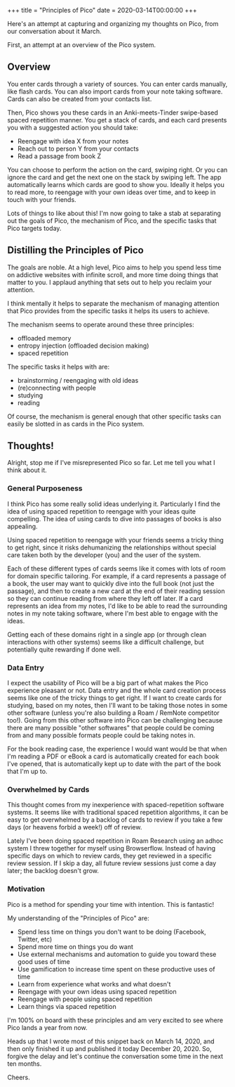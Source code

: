 +++
title = "Principles of Pico"
date = 2020-03-14T00:00:00
+++

Here's an attempt at capturing and organizing my thoughts on Pico, from our conversation about it March.

First, an attempt at an overview of the Pico system.

## Overview

You enter cards through a variety of sources. You can enter cards manually, like flash cards. You can also import cards from your note taking software. Cards can also be created from your contacts list.

Then, Pico shows you these cards in an Anki-meets-Tinder swipe-based spaced repetition manner. You get a stack of cards, and each card presents you with a suggested action you should take:

- Reengage with idea X from your notes
- Reach out to person Y from your contacts
- Read a passage from book Z

You can choose to perform the action on the card, swiping right. Or you can ignore the card and get the next one on the stack by swiping left. The app automatically learns which cards are good to show you. Ideally it helps you to read more, to reengage with your own ideas over time, and to keep in touch with your friends.

Lots of things to like about this! I'm now going to take a stab at separating out the goals of Pico, the mechanism of Pico, and the specific tasks that Pico targets today.


## Distilling the Principles of Pico

The goals are noble. At a high level, Pico aims to help you spend less time on addictive websites with infinite scroll, and more time doing things that matter to you. I applaud anything that sets out to help you reclaim your attention.

I think mentally it helps to separate the mechanism of managing attention that Pico provides from the specific tasks it helps its users to achieve.

The mechanism seems to operate around these three principles:

- offloaded memory
- entropy injection (offloaded decision making)
- spaced repetition

The specific tasks it helps with are:

- brainstorming / reengaging with old ideas
- (re)connecting with people
- studying
- reading

Of course, the mechanism is general enough that other specific tasks can easily be slotted in as cards in the Pico system.

## Thoughts!

Alright, stop me if I've misrepresented Pico so far. Let me tell you what I think about it.

### General Purposeness

I think Pico has some really solid ideas underlying it. Particularly I find the idea of using spaced repetition to reengage with your ideas quite compelling.
The idea of using cards to dive into passages of books is also appealing.

Using spaced repetition to reengage with your friends seems a tricky thing to get right, since it risks dehumanizing the relationships without special care taken both by the developer (you) and the user of the system.

Each of these different types of cards seems like it comes with lots of room for domain specific tailoring. For example, if a card represents a passage of a book, the user may want to quickly dive into the full book (not just the passage), and then to create a new card at the end of their reading session so they can continue reading from where they left off later.
If a card represents an idea from my notes, I'd like to be able to read the surrounding notes in my note taking software, where I'm best able to engage with the ideas.

Getting each of these domains right in a single app (or through clean interactions with other systems) seems like a difficult challenge, but potentially quite rewarding if done well.

### Data Entry

I expect the usability of Pico will be a big part of what makes the Pico experience pleasant or not. Data entry and the whole card creation process seems like one of the tricky things to get right. If I want to create cards for studying, based on my notes, then I'll want to be taking those notes in some other software (unless you're also building a Roam / RemNote competitor too!). Going from this other software into Pico can be challenging because there are many possible "other softwares" that people could be coming from and many possible formats people could be taking notes in.

For the book reading case, the experience I would want would be that when I'm reading a PDF or eBook a card is automatically created for each book I've opened, that is automatically kept up to date with the part of the book that I'm up to.


### Overwhelmed by Cards

This thought comes from my inexperience with spaced-repetition software systems. It seems like with traditional spaced repetition algorithms, it can be easy to get overwhelmed by a backlog of cards to review if you take a few days (or heavens forbid a week!) off of review.

Lately I've been doing spaced repetition in Roam Research using an adhoc system I threw together for myself using Browserflow. Instead of having specific days on which to review cards, they get reviewed in a specific review session. If I skip a day, all future review sessions just come a day later; the backlog doesn't grow.


### Motivation

Pico is a method for spending your time with intention. This is fantastic!

My understanding of the "Principles of Pico" are:

- Spend less time on things you don't want to be doing (Facebook, Twitter, etc)
- Spend more time on things you do want
- Use external mechanisms and automation to guide you toward these good uses of time
- Use gamification to increase time spent on these productive uses of time
- Learn from experience what works and what doesn't
- Reengage with your own ideas using spaced repetition
- Reengage with people using spaced repetition
- Learn things via spaced repetition

I'm 100% on board with these principles and am very excited to see where Pico lands a year from now.

Heads up that I wrote most of this snippet back on March 14, 2020, and then only finished it up and published it today December 20, 2020. So, forgive the delay and let's continue the conversation some time in the next ten months.

Cheers.